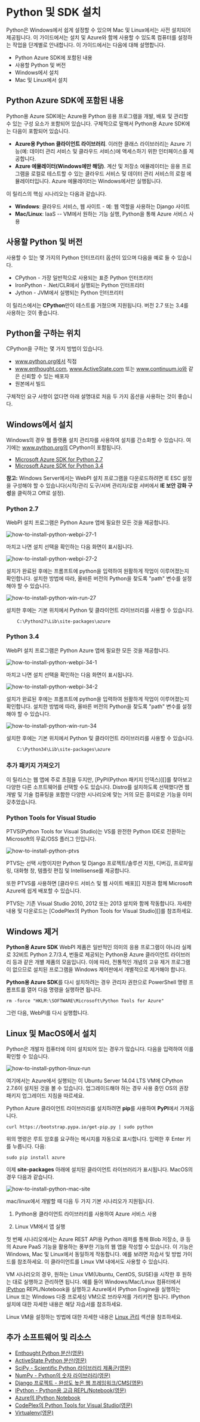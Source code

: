 ﻿<properties urlDisplayName="Install Python" pageTitle="Python 및 SDK 설치 - Azure" metaKeywords="Azure Python SDK" description="Learn how to install Python and the SDK to use with Azure." metaCanonical="" services="" documentationCenter="Python" title="Installing Python and the SDK" authors="huvalo" solutions="" manager="wpickett" editor="" />

<tags ms.service="multiple" ms.workload="na" ms.tgt_pltfrm="na" ms.devlang="python" ms.topic="article" ms.date="11/10/2014" ms.author="huvalo" />




# Python 및 SDK 설치
Python은 Windows에서 쉽게 설정할 수 있으며 Mac 및 Linux에서는 사전 설치되어 제공됩니다.  이 가이드에서는 설치 및 Azure와 함께 사용할 수 있도록 컴퓨터를 설정하는 작업을 단계별로 안내합니다.  이 가이드에서는 다음에 대해 설명합니다.

* Python Azure SDK에 포함된 내용
* 사용할 Python 및 버전
* Windows에서 설치
* Mac 및 Linux에서 설치

## Python Azure SDK에 포함된 내용

Python용 Azure SDK에는 Azure용 Python 응용 프로그램을 개발, 배포 및 관리할 수 있는 구성 요소가 포함되어 있습니다. 구체적으로 말해서 Python용 Azure SDK에는 다음이 포함되어 있습니다.

* **Azure용 Python 클라이언트 라이브러리**. 이러한 클래스 라이브러리는 Azure 기능(예: 데이터 관리 서비스 및 클라우드 서비스)에 액세스하기 위한 인터페이스를 제공합니다.  
* **Azure 에뮬레이터(Windows에만 해당)**. 계산 및 저장소 에뮬레이터는 응용 프로그램을 로컬로 테스트할 수 있는 클라우드 서비스 및 데이터 관리 서비스의 로컬 에뮬레이터입니다. Azure 에뮬레이터는 Windows에서만 실행됩니다.


이 릴리스의 핵심 시나리오는 다음과 같습니다.

* **Windows**: 클라우드 서비스, 웹 사이트 - 예: 웹 역할을 사용하는 Django 사이트
* **Mac/Linux**: IaaS -- VM에서 원하는 기능 실행, Python을 통해 Azure 서비스 사용

## 사용할 Python 및 버전

사용할 수 있는 몇 가지의 Python 인터프리터 옵션이 있으며 다음을 예로 들 수 있습니다.

* CPython - 가장 일반적으로 사용되는 표준 Python 인터프리터
* IronPython - .Net/CLR에서 실행되는 Python 인터프리터
* Jython - JVM에서 실행되는 Python 인터프리터

이 릴리스에서는 **CPython**만이 테스트를 거쳤으며 지원됩니다.  버전 2.7 또는 3.4를 사용하는 것이 좋습니다.

## Python을 구하는 위치

CPython을 구하는 몇 가지 방법이 있습니다.

* www.python.org에서 직접
* www.enthought.com, www.ActiveState.com 또는 www.continuum.io와 같은 신뢰할 수 있는 배포자
* 원본에서 빌드

구체적인 요구 사항이 없다면 아래 설명대로 처음 두 가지 옵션을 사용하는 것이 좋습니다.

## Windows에서 설치

Windows의 경우 웹 플랫폼 설치 관리자를 사용하여 설치를 간소화할 수 있습니다. 여기에는 www.python.org의 CPython이 포함됩니다.

* [Microsoft Azure SDK for Python 2.7][]
* [Microsoft Azure SDK for Python 3.4][]

**참고:** Windows Server에서는 WebPI 설치 프로그램을 다운로드하려면 IE ESC 설정을 구성해야 할 수 있습니다(시작/관리 도구/서버 관리자/로컬 서버에서 **IE 보안 강화 구성**을 클릭하고 Off로 설정).


### Python 2.7

WebPI 설치 프로그램은 Python Azure 앱에 필요한 모든 것을 제공합니다.

![how-to-install-python-webpi-27-1](./media/python-how-to-install/how-to-install-python-webpi-27-1.png)

마치고 나면 설치 선택을 확인하는 다음 화면이 표시됩니다.

![how-to-install-python-webpi-27-2](./media/python-how-to-install/how-to-install-python-webpi-27-2.png)

설치가 완료된 후에는 프롬프트에 python을 입력하여 원활하게 작업이 이루어졌는지 확인합니다.  설치한 방법에 따라, 올바른 버전의 Python을 찾도록 "path" 변수를 설정해야 할 수 있습니다.

![how-to-install-python-win-run-27](./media/python-how-to-install/how-to-install-python-win-run-27.png)

설치한 후에는 기본 위치에서 Python 및 클라이언트 라이브러리를 사용할 수 있습니다.

		C:\Python27\Lib\site-packages\azure


### Python 3.4

WebPI 설치 프로그램은 Python Azure 앱에 필요한 모든 것을 제공합니다.

![how-to-install-python-webpi-34-1](./media/python-how-to-install/how-to-install-python-webpi-34-1.png)
 
마치고 나면 설치 선택을 확인하는 다음 화면이 표시됩니다.

![how-to-install-python-webpi-34-2](./media/python-how-to-install/how-to-install-python-webpi-34-2.png)

설치가 완료된 후에는 프롬프트에 python을 입력하여 원활하게 작업이 이루어졌는지 확인합니다.  설치한 방법에 따라, 올바른 버전의 Python을 찾도록 "path" 변수를 설정해야 할 수 있습니다.

![how-to-install-python-win-run-34](./media/python-how-to-install/how-to-install-python-win-run-34.png)

설치한 후에는 기본 위치에서 Python 및 클라이언트 라이브러리를 사용할 수 있습니다.

		C:\Python34\Lib\site-packages\azure


### 추가 패키지 가져오기

이 릴리스는 웹 앱에 주로 초점을 두지만, [PyPI(Python 패키지 인덱스)][]를 찾아보고 다양한 다른 소프트웨어를 선택할 수도 있습니다.  Distro를 설치하도록 선택했다면 웹 개발 및 기술 컴퓨팅을 포함한 다양한 시나리오에 맞는 거의 모든 흥미로운 기능을 이미 갖추었습니다.


### Python Tools for Visual Studio

PTVS(Python Tools for Visual Studio)는 VS를 완전한 Python IDE로 전환하는 Microsoft의 무료/OSS 플러그 인입니다.

![how-to-install-python-ptvs](./media/python-how-to-install/how-to-install-python-ptvs.png)

PTVS는 선택 사항이지만 Python 및 Django 프로젝트/솔루션 지원, 디버깅, 프로파일링, 대화형 창, 템플릿 편집 및 Intellisense를 제공합니다.

또한 PTVS를 사용하면 [클라우드 서비스 및 웹 사이트 배포][] 지원과 함께 Microsoft Azure에 쉽게 배포할 수 있습니다.

PTVS는 기존 Visual Studio 2010, 2012 또는 2013 설치와 함께 작동합니다.  자세한 내용 및 다운로드는 [CodePlex의 Python Tools for Visual Studio][]를 참조하세요.  

## Windows 제거

**Python용 Azure SDK** WebPI 제품은 일반적인 의미의 응용 프로그램이 아니라 실제로 32비트 Python 2.7/3.4, 번들로 제공되는 Python용 Azure 클라이언트 라이브러리 등과 같은 개별 제품의 모음입니다.  이에 따라, 전통적인 개념의 고유 제거 프로그램이 없으므로 설치된 프로그램을 Windows 제어판에서 개별적으로 제거해야 합니다.  

**Python용 Azure SDK**를 다시 설치하려는 경우 관리자 권한으로 PowerShell 명령 프롬프트를 열어 다음 명령을 실행하면 됩니다.

	rm -force "HKLM:\SOFTWARE\Microsoft\Python Tools for Azure"

그런 다음, WebPI를 다시 실행합니다.

## Linux 및 MacOS에서 설치

Python은 개발자 컴퓨터에 이미 설치되어 있는 경우가 많습니다.  다음을 입력하여 이를 확인할 수 있습니다.

![how-to-install-python-linux-run](./media/python-how-to-install/how-to-install-python-linux-run.png)

여기에서는 Azure에서 실행되는 이 Ubuntu Server 14.04 LTS VM에 CPython 2.7.6이 설치된 것을 볼 수 있습니다. 업그레이드해야 하는 경우 사용 중인 OS의 권장 패키지 업그레이드 지침을 따르세요.

Python Azure 클라이언트 라이브러리를 설치하려면 **pip**를 사용하여 **PyPI**에서 가져옵니다.

	curl https://bootstrap.pypa.io/get-pip.py | sudo python
	
위의 명령은 루트 암호를 요구하는 메시지를 자동으로 표시합니다. 입력한 후 Enter 키를 누릅니다.  다음:
	
	sudo pip install azure

이제 **site-packages** 아래에 설치된 클라이언트 라이브러리가 표시됩니다.  MacOS의 경우 다음과 같습니다.

![how-to-install-python-mac-site](./media/python-how-to-install/how-to-install-python-mac-site.png)

mac/linux에서 개발할 때 다음 두 가지 기본 시나리오가 지원됩니다.

1. Python용 클라이언트 라이브러리를 사용하여 Azure 서비스 사용

2. Linux VM에서 앱 실행

첫 번째 시나리오에서는 Azure REST API용 Python 래퍼를 통해 Blob 저장소, 큐 등의 Azure PaaS 기능을 활용하는 풍부한 기능의 웹 앱을 작성할 수 있습니다. 이 기능은 Windows, Mac 및 Linux에서 동일하게 작동합니다.  예를 보려면 자습서 및 방법 가이드를 참조하세요.  이 클라이언트를 Linux VM 내에서도 사용할 수 있습니다.

VM 시나리오의 경우, 원하는 Linux VM(Ubuntu, CentOS, SUSE)을 시작한 후 원하는 대로 실행하고 관리하면 됩니다.  예를 들어 Windows/Mac/Linux 컴퓨터에서 [IPython](http://ipython.org) REPL/Notebook을 실행하고 Azure에서 IPython Engine을 실행하는 Linux 또는 Windows 다중 프로세싱 VM으로 브라우저를 가리키면 됩니다. IPython 설치에 대한 자세한 내용은 해당 자습서를 참조하세요.

Linux VM을 설정하는 방법에 대한 자세한 내용은 [Linux 관리](/ko-kr/manage/linux/) 섹션을 참조하세요.

## 추가 소프트웨어 및 리소스

* [Enthought Python 분산(영문)][]
* [ActiveState Python 분산(영문)][]
* [SciPy - Scientific Python 라이브러리 제품군(영문)][]
* [NumPy - Python의 숫자 라이브러리(영문)][]
* [Django 프로젝트 - 완성도 높은 웹 프레임워크/CMS(영문)][]
* [IPython - Python용 고급 REPL/Notebook(영문)][]
* [Azure의 IPython Notebook][]
* [CodePlex의 Python Tools for Visual Studio(영문)][]
* [Virtualenv(영문)][]


[Enthought Python 분산(영문)]: http://www.enthought.com 
[ActiveState Python 분산(영문)]: http://www.activestate.com
[SciPy - Scientific Python 라이브러리 제품군(영문)]: http://www.scipy.org
[NumPy - Python의 숫자 라이브러리(영문)]: http://www.numpy.org
[Django 프로젝트 - 완성도 높은 웹 프레임워크/CMS(영문)]: http://www.djangoproject.com 
[IPython - Python용 고급 REPL/Notebook(영문)]: http://ipython.org
[Azure의 IPython Notebook]: /ko-kr/documentation/articles/virtual-machines-python-ipython-notebook
[클라우드 서비스 및 웹 사이트에 배포]: /ko-kr/documentation/articles/cloud-services-web-sites-python-django-app-with-ptvs/
[CodePlex의 Python Tools for Visual Studio(영문)]: http://pytools.codeplex.com 
[Python 패키지 인덱스(PyPI)]: http://pypi.python.org/pypi
[Virtualenv(영문)]: http://pypi.python.org/pypi/virtualenv 
[Microsoft Azure SDK for Python 2.7]: http://go.microsoft.com/fwlink/?LinkId=254281&clcid=0x409
[Microsoft Azure SDK for Python 3.4]: http://go.microsoft.com/fwlink/?LinkID=516990&clcid=0x409
[Azure 포털을 통해 Linux VM 설정]: ../../../shared/chunks/create-and-configure-opensuse-vm-in-portal
[Mac 및 Linux에서 Azure 명령줄 도구를 사용하는 방법]: ../../shared/chunks/crossplat-cmd-tools

